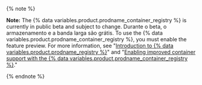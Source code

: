 {% note %}

**Note:** The {% data variables.product.prodname_container_registry %} is currently in public beta and subject to change. Durante o beta, o armazenamento e a banda larga são grátis. To use the {% data variables.product.prodname_container_registry %}, you must enable the feature preview. For more information, see "[Introduction to {% data variables.product.prodname_registry %}](/packages/learn-github-packages/introduction-to-github-packages)" and "[Enabling improved container support with the {% data variables.product.prodname_container_registry %}](/packages/working-with-a-github-packages-registry/enabling-improved-container-support-with-the-container-registry)."

{% endnote %}
